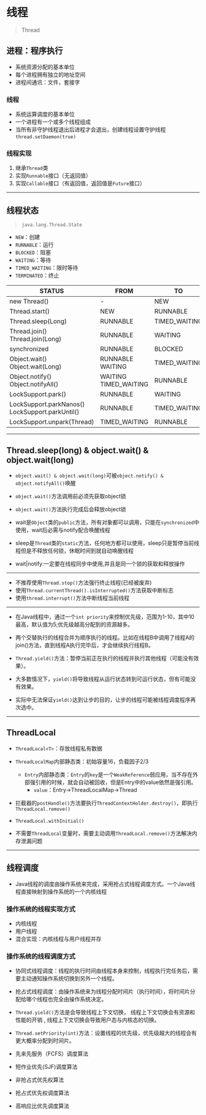 # 线程
> Thread

## 进程：程序执行
- 系统资源分配的基本单位
- 每个进程拥有独立的地址空间
- 进程间通讯：文件，套接字

### 线程
- 系统运算调度的基本单位
- 一个进程有一个或多个线程组成
- 当所有非守护线程退出后进程才会退出，创建线程设置守护线程`thread.setDaemon(true)`

### 线程实现
1. 继承`Thread`类
2. 实现`Runnable`接口（无返回值）
3. 实现`Callable`接口（有返回值，返回值是`Future`接口）


---


## 线程状态
> `java.lang.Thread.State`

- `NEW`：创建
- `RUNNABLE`：运行
- `BLOCKED`：阻塞
- `WAITING`：等待
- `TIMED_WAITING`：限时等待
- `TERMINATED`：终止



| STATUS | FROM | TO |
| - | - | - |
| new Thread() | - | NEW |
| Thread.start() | NEW | RUNNABLE |
| Thread.sleep(Long) | RUNNABLE | TIMED_WAITING |
| Thread.join()<br>Thread.join(Long) | RUNNABLE | WAITING|TIMED_WAITING |
| synchronized | RUNNABLE | BLOCKED |
| Object.wait()<br>Object.wait(Long) | RUNNABLE<br>WAITING|TIMED_WAITING |
| Object.notify()<br>Object.notifyAll() | WAITING<br>TIMED_WAITING | RUNNABLE |
| LockSupport.park() | RUNNABLE | WAITING |
| LockSupport.parkNanos()<br>LockSupport.parkUntil() | RUNNABLE | TIMED_WAITING |
| LockSupport.unpark(Thread) | TIMED_WAITING | RUNNABLE  |

---
## Thread.sleep(long) & object.wait() & object.wait(long)

- `object.wait() & object.wait(long)`可被`object.notify() & object.notifyAll()`唤醒

- `object.wait()`方法调用前必须先获取object锁
- `object.wait()`方法执行完成后会释放object锁

- wait是`Object`类的`public`方法，所有对象都可以调用，只能在`synchronized`中使用，wait后必需与notify配合唤醒线程

- sleep是`Thread`类的`static`方法，任何地方都可以使用，sleep只是暂停当前线程但是不释放任何锁，休眠时间到就自动唤醒线程


- wait|notify:一定要在线程同步中使用,并且是同一个锁的获取和释放操作





---


- 不推荐使用`Thread.stop()`方法强行终止线程(已经被废弃)
- 使用`Thread.currentThread().isInterrupted()`方法获取中断标志
- 使用`thread.interrupt()`方法中断线程当前线程

---


- 在Java线程中，通过一个`int priority`来控制优先级，范围为1-10，其中10最高，默认值为5;优先级越高分配到的资源越多。


- 两个交替执行的线程合并为顺序执行的线程。比如在线程B中调用了线程A的join()方法，直到线程A执行完毕后，才会继续执行线程B。

- `Thread.yield()`方法：暂停当前正在执行的线程并执行其他线程（可能没有效果）。
- 大多数情况下，`yield()`将导致线程从运行状态转到可运行状态，但有可能没有效果。
- 实际中无法保证`yield()`达到让步的目的，让步的线程可能被线程调度程序再次选中。

---
## ThreadLocal

- `ThreadLocal<T>`：存放线程私有数据
- `ThreadLocalMap`内部静态类：初始容量16，负载因子2/3
    - `Entry`内部静态类：`Entry`的`key`是一个`WeakReference`弱应用，当不存在外部强引用的时候，就会自动被回收，但是Entry中的value依然是强引用。
        - `value`：Entry->ThreadLocalMap->Thread



- 拦截器的`postHandle()`方法要执行`ThreadContextHolder.destroy()`，即执行`ThreadLocal.remove()`

- `ThreadLocal.withInitial()`
- 不需要`ThreadLocal`变量时，需要主动调用`ThreadLocal.remove()`方法解决内存泄漏问题


---

## 线程调度


- Java线程的调度由操作系统来完成，采用抢占式线程调度方式。一个Java线程直接映射到操作系统的一个内核线程

### 操作系统的线程实现方式

- 内核线程
- 用户线程
- 混合实现：内核线程与用户线程并存

### 操作系统的线程调度方式
- 协同式线程调度：线程的执行时间由线程本身来控制，线程执行完任务后，需要主动通知操作系统切换到另外一个线程。
- 抢占式线程调度：由操作系统来为线程分配时间片（执行时间），将时间片分配给哪个线程也完全由操作系统决定。

- `Thread.yield()`方法是会导致线程上下文切换， 线程上下文切换会有资源和性能的开销
, 线程上下文切换会导致用户态与内核态的切换。

- `Thread.setPriority(int)`方法：设置线程的优先级，优先级越大的线程会有更大概率分配到时间片。


- 先来先服务（FCFS）调度算法
- 短作业优先(SJF)调度算法

- 非抢占式优先权算法
- 抢占式优先权调度算法
- 高响应比优先调度算法

